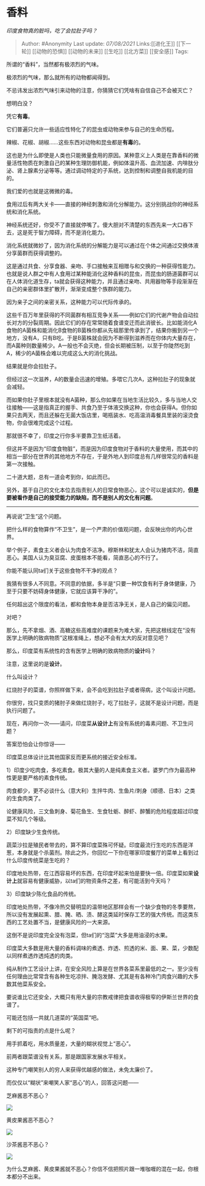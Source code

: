 # 香料
*印度食物真的脏吗，吃了会拉肚子吗？*

> Author: #Anonymity
> Last update: *07/08/2021*
> Links:[[进化王]] [[下一轮]] [[动物的恐惧]] [[动物的未来]] [[生吃]] [[北方菜]] [[安全感]]
> Tags:

所谓的“香料”，当然都有极浓烈的气味。

极浓烈的气味，那么就所有的动物都闻得到。

不忌讳发出浓烈气味引来动物的注意，你猜猜它们凭啥有自信自己不会被灭亡？

想明白没？

凭它**有毒**。

它们普遍只允许一些适应性特化了的昆虫或动物来参与自己的生命历程。

辣椒、花椒、胡椒……这些东西对动物和昆虫都是**有毒**的。

这也是为什么即使是人类也只能微量食用的原因。某种意义上人类是在靠香料的微量活性物质在刺激自己的某种生理防御机能，例如体温升高、血流加速、内啡肽分泌、肾上腺素分泌等等。通过调动特定的子系统，达到控制和调整自我机能的目的。

我们爱的也就是这微微的毒。

食用过后有两大关卡——直接的神经刺激和消化分解能力。这分别挑战你的神经系统和消化系统。

神经系统还好，你受不了直接就停嘴了。傻大胆对不清楚的东西先来一大口吞下去，这是死于智力障碍，而不是消化能力。

消化系统就微妙了，因为消化系统的分解能力是可以通过在个体之间通过交换体液分享菌群而获得调整的。

这是通过共食、分享食器、亲吻、手口接触来互相赠与和交换的一种获得性能力。也就是说人群之中有人食用过某种能消化这种香料的昆虫，而昆虫的肠道菌群可以在人体消化道生存，ta就会获得这种能力，并且通过亲吻、共用器物等手段渐渐在自己的亲密群体里扩散开，渐渐变成整个族群的能力。

因为亲子之间的亲密关系，这种能力可以代际传承的。

这些千百万年里获得的不同菌群有相互竞争关系——例如它们的代谢产物会自动拉长对方的分裂周期。因此它们的存在常常随着食谱变迁而此消彼长。比如能消化A食物的A菌株和能消化B食物的B菌株你都从先祖那里传承到了，结果你搬到另一个地方，没有A，只有B吃。于是B菌株就会因为不断得到滋养而在你体内大量存在，而A菌种则数量稀少。A一般也不会灭绝，但会长期被压制，以至于你陡然吃到A，稀少的A菌株会难以完成这么大的消化挑战。

结果就是你会拉肚子。

但经过这一次滋养，A的数量会迅速的增殖。多喂它几次A，这种拉肚子的现象就会减轻。

而如果你肚子里根本就没有A菌种，那么你如果在当地生活比较久，多与当地人交往接触——这是指真正的握手、共食乃至于体液交换这种，你也会获得A。但你如果只去两天，而且还躲在无菌大饭店里，喝瓶装水、吃高温消毒餐具里装的滚烫食物，你会很难完成这个过程。

那就很不幸了，印度之行你多半要靠卫生纸活着。

但这并不是因为“印度食物脏”，而是因为印度食物对于香料的大量使用，而其中的相当一部分在世界的其他地方不存在，于是外地人到印度总有几样很常见的香料是第一次接触。

二十道大题，总有一道会考到你，如此而已。

另外，基于自己的文化本位去指责别人的日常食物恶心，这个可以是诚实的，**但是要被看作是自己的接受能力的缺陷，而不是别人的文化有问题**。

---

再说说“卫生”这个问题。

把什么样的食物算作“不卫生”，是一个严肃的价值观问题，会反映出你的内心世界。

举个例子，素食主义者会认为肉食不洁净。穆斯林和犹太人会认为猪肉不洁，简直恶心。美国人认为臭豆腐、皮蛋根本不能看，简直恶心的不行了。

你能不能认同ta们关于这些食物不干净的观点？

我猜有很多人不同意。不同意的依据，多半是“只要一种饮食有利于身体健康，乃至于只要不妨碍身体健康，它就应该算干净的”。

任何超出这个限度的看法，都和食物本身是否洁净无关，是人自己的偏见问题。

对吧？

那么，先不拿烟、酒、高糖这些高难度的课题来为难大家，先把这根线定在“没有医学上明确的致病物质”这根准绳上，想必不会有太大的反对意见吧？

那么，印度菜有系统性的含有医学上明确的致病物质的**设计**吗？

注意，这里说的是**设计**。

什么叫设计？

红烧肘子的菜谱，你照样做下来，会不会吃到拉肚子或者得病，这个叫设计问题。

你很穷，找只变质的猪肘子来做红烧肘子，吃了拉肚子，这就不是设计问题，而是执行问题了。

现在，再问你一次——请问，印度菜**从设计上**有没有系统的毒素问题、不卫生问题？

答案恐怕会让你惊讶——

印度菜总体设计比其他国家反而更系统的接近安全标准。

1）印度少吃肉食，多吃素食。极其大量的人是纯素食主义者。婆罗门作为最高种性更是要严格的素食传统。

肉食都少，更不必谈什么（意大利）生拌牛肉、生鱼片/刺身（顺德、日本）之类的生食肉类了。

论健康风险，三文鱼刺身、菊花鱼生、生食牡蛎、醉虾、醉蟹的危险程度超过印度菜不知几个等级。

2）印度缺少生食传统。

蔬菜沙拉是殖民者带去的，算不算印度菜殊可怀疑。印度最流行生吃的东西是洋葱，本身就是个杀菌剂。除此之外，你回忆一下你在哪家印度餐厅的菜单上看到过什么印度传统菜是生吃的？

印度地处热带，在江西容易坏的东西，在印度坏起来怕是要快一倍。印度菜如果**设计上**就容易有健康威胁，以ta们的物资条件之差，有可能活到今天吗？

3）印度缺少陈化食品的传统。

印度地处热带，不像冷热交替明显的温带地区那样会有一个缺少食物的冬季要熬，所以没有发展起熏、腊、腌、晒、渍、酵这类延时保存工艺的强大传统。而这类东西的工艺处置不当，是健康风险的一大来源。

这倒不是说印度完全没有泡菜，但ta们的“泡菜”大多是用油浸的水果。

印度菜大多数是用大量的香料调味的煮透、炸透、煎透的米、面、果、菜，少数配以同样煮透炸透炖透的肉类。

纯从制作工艺设计上讲，在安全风险上算是在世界各菜系里最低的之一。至少没有任何理由比常常含有各种生吃凉拌、腌泡发酵、尤其是有各种冷门肉食兴趣的大多数其他菜系安全。

要说谁比它还安全，大概只有用大量的宗教戒律把食谱收得极窄的伊斯兰世界的食谱了。

可能还包括一共就几道菜的“英国菜”吧。

剩下的可指责的点是什么呢？

用手抓着吃，用水质量差，大量的糊状视觉上“恶心”。

前两者跟菜谱没有关系，那是跟国家发展水平相关。

这种专门嘲笑别人的穷人来获得优越感的做法，未免太廉价了。

而仅仅以“糊状”来嘲笑人家“恶心”的人，回答这问题——

芝麻酱恶不恶心？

![](https://pic1.zhimg.com/50/v2-1dbe044da58a2bf70e7317822882d617_720w.jpg?source=1940ef5c)

黄皮果酱恶不恶心？

![](https://pic1.zhimg.com/50/v2-0ab38221b4981f7baa92282da5930d18_720w.jpg?source=1940ef5c)

沙茶酱恶不恶心？

![](https://pic1.zhimg.com/50/v2-d818bcf7d4a5420a9cfeac12a25a566f_720w.jpg?source=1940ef5c)

为什么芝麻酱、黄皮果酱就不恶心？你信不信把照片跟一堆咖喱的混在一起，你根本都分不出来。

